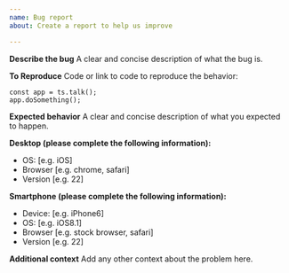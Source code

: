 ```yaml
---
name: Bug report
about: Create a report to help us improve

---
```


**Describe the bug**
A clear and concise description of what the bug is.

**To Reproduce**
Code or link to code to reproduce the behavior:
```
const app = ts.talk();
app.doSomething();
```

**Expected behavior**
A clear and concise description of what you expected to happen.

**Desktop (please complete the following information):**
 - OS: [e.g. iOS]
 - Browser [e.g. chrome, safari]
 - Version [e.g. 22]

**Smartphone (please complete the following information):**
 - Device: [e.g. iPhone6]
 - OS: [e.g. iOS8.1]
 - Browser [e.g. stock browser, safari]
 - Version [e.g. 22]

**Additional context**
Add any other context about the problem here.
